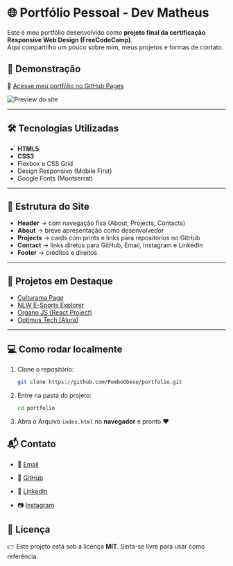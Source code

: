 # 🌐 Portfólio Pessoal - Dev Matheus

Este é meu portfólio desenvolvido como **projeto final da certificação Responsive Web Design (FreeCodeCamp)**.  
Aqui compartilho um pouco sobre mim, meus projetos e formas de contato.  

## 🚀 Demonstração

🔗 [Acesse meu portfólio no GitHub Pages](https://pomboobeso.github.io/portfolio/)  

![Preview do site](https://i.ibb.co/FLZZ9MmG/mago.png)

---

## 🛠️ Tecnologias Utilizadas
- **HTML5**
- **CSS3**
- Flexbox e CSS Grid
- Design Responsivo (Mobile First)
- Google Fonts (Montserrat)

---

## 📌 Estrutura do Site
- **Header** → com navegação fixa (About, Projects, Contacts)  
- **About** → breve apresentação como desenvolvedor  
- **Projects** → cards com prints e links para repositórios no GitHub  
- **Contact** → links diretos para GitHub, Email, Instagram e LinkedIn  
- **Footer** → créditos e direitos  

---

## 📂 Projetos em Destaque
- [Culturama Page](https://github.com/PomboObeso/culturama-dispondo--elementos--flex-grid)  
- [NLW E-Sports Explorer](https://github.com/PomboObeso/nlw-eSports-explorer)  
- [Organo JS (React Project)](https://github.com/PomboObeso/organo-reactJS)  
- [Optimus Tech (Alura)](https://github.com/PomboObeso/optimus-tech--7daysOfCode)  

---

## 💻 Como rodar localmente
1. Clone o repositório:
   ```bash
   git clone https://github.com/PomboObeso/portfolio.git
   ```
2. Entre na pasta do projeto:
    ```bash
    cd portfolio
    ```
3. Abra o Arquivo <code>index.html</code> no **navegador** e pronto ❤️

## 📬 Contato

- 📧 [Email](mailto:mgo@ic.ufal.br)

- 🐙 [GitHub](github.com/PomboObeso)

- 💼 [LinkedIn](https://www.linkedin.com/in/matheus-g-710081115/)

- 📷 [Instagram](http://instagram.com/matheus_g1998/)

## 📜 Licença

👉 Este projeto está sob a licença **MIT**. Sinta-se livre para usar como referência.